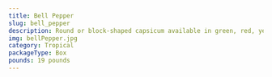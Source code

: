 ```yaml
---
title: Bell Pepper
slug: bell_pepper
description: Round or block-shaped capsicum available in green, red, yellow, and orange hues. Its sweet flavor and crisp texture make it ideal for salads, roasting, stuffing, or raw snacks. Packed with vitamin C, antioxidants, and fiber, low in calories. A global culinary staple.
img: bellPepper.jpg
category: Tropical
packageType: Box
pounds: 19 pounds
---
```

